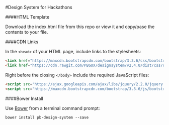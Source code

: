 #Design System for Hackathons


####HTML Template

Download the index.html file from this repo or view it and copy/pase the contents to your file.

####CDN Links

In the `<head>` of your HTML page, include links to the stylesheets:

```html
<link href="https://maxcdn.bootstrapcdn.com/bootstrap/3.3.6/css/bootstrap.min.css" rel="stylesheet">
<link href="https://cdn.rawgit.com/PBGUX/designsystem/v2.4.0/dist/css/design_system.css" rel="stylesheet">
```

Right before the closing `</body>` include the required JavaScript files:

```html
<script src="https://ajax.googleapis.com/ajax/libs/jquery/2.2.0/jquery.min.js"></script>
<script src="https://maxcdn.bootstrapcdn.com/bootstrap/3.3.6/js/bootstrap.min.js"></script>
```

####Bower Install

Use [Bower](http://www.bower.io) from a terminal command prompt:

```shell
bower install pb-design-system --save
```
